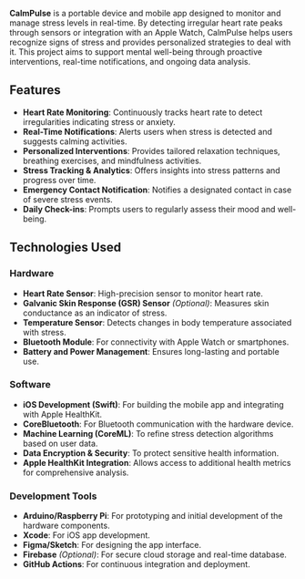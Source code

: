
**CalmPulse** is a portable device and mobile app designed to monitor and manage stress levels in real-time. By detecting irregular heart rate peaks through sensors or integration with an Apple Watch, CalmPulse helps users recognize signs of stress and provides personalized strategies to deal with it. This project aims to support mental well-being through proactive interventions, real-time notifications, and ongoing data analysis.

## Features
- **Heart Rate Monitoring**: Continuously tracks heart rate to detect irregularities indicating stress or anxiety.
- **Real-Time Notifications**: Alerts users when stress is detected and suggests calming activities.
- **Personalized Interventions**: Provides tailored relaxation techniques, breathing exercises, and mindfulness activities.
- **Stress Tracking & Analytics**: Offers insights into stress patterns and progress over time.
- **Emergency Contact Notification**: Notifies a designated contact in case of severe stress events.
- **Daily Check-ins**: Prompts users to regularly assess their mood and well-being.

## Technologies Used
### Hardware
- **Heart Rate Sensor**: High-precision sensor to monitor heart rate.
- **Galvanic Skin Response (GSR) Sensor** *(Optional)*: Measures skin conductance as an indicator of stress.
- **Temperature Sensor**: Detects changes in body temperature associated with stress.
- **Bluetooth Module**: For connectivity with Apple Watch or smartphones.
- **Battery and Power Management**: Ensures long-lasting and portable use.

### Software
- **iOS Development (Swift)**: For building the mobile app and integrating with Apple HealthKit.
- **CoreBluetooth**: For Bluetooth communication with the hardware device.
- **Machine Learning (CoreML)**: To refine stress detection algorithms based on user data.
- **Data Encryption & Security**: To protect sensitive health information.
- **Apple HealthKit Integration**: Allows access to additional health metrics for comprehensive analysis.

### Development Tools
- **Arduino/Raspberry Pi**: For prototyping and initial development of the hardware components.
- **Xcode**: For iOS app development.
- **Figma/Sketch**: For designing the app interface.
- **Firebase** *(Optional)*: For secure cloud storage and real-time database.
- **GitHub Actions**: For continuous integration and deployment.


